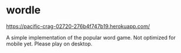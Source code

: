 # wordle

https://pacific-crag-02720-276b4f747b19.herokuapp.com/

A simple implementation of the popular word game.
Not optimized for mobile yet. Please play on desktop.
